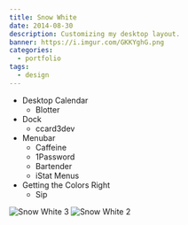 ```yaml
---
title: Snow White
date: 2014-08-30
description: Customizing my desktop layout.
banner: https://i.imgur.com/GKKYghG.png
categories:
  - portfolio
tags:
  - design
---
```


- Desktop Calendar
  - Blotter
- Dock
  - ccard3dev
- Menubar
  - Caffeine
  - 1Password
  - Bartender
  - iStat Menus
- Getting the Colors Right
  - Sip

![Snow White 3](https://i.imgur.com/3nqOoqr.png)
![Snow White 2](https://i.imgur.com/YdHIXsx.png)
